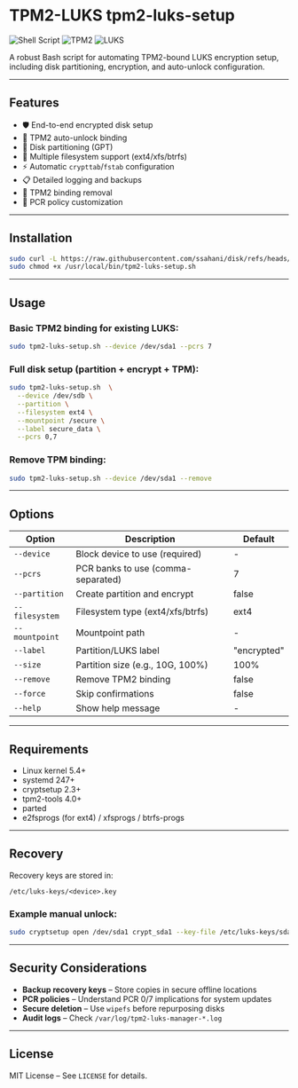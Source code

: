 # TPM2-LUKS tpm2-luks-setup

![Shell Script](https://img.shields.io/badge/Shell_Script-5.0-green.svg)
![TPM2](https://img.shields.io/badge/TPM2-2.0-blue.svg)
![LUKS](https://img.shields.io/badge/LUKS-2.0-yellow.svg)

A robust Bash script for automating TPM2-bound LUKS encryption setup, including disk partitioning, encryption, and auto-unlock configuration.

---

## Features

- 🛡️ End-to-end encrypted disk setup  
- 🔐 TPM2 auto-unlock binding  
- 💽 Disk partitioning (GPT)  
- 🔧 Multiple filesystem support (ext4/xfs/btrfs)  
- ⚡ Automatic `crypttab`/`fstab` configuration  
- 📋 Detailed logging and backups  
- 🔄 TPM2 binding removal  
- 🧩 PCR policy customization  

---

## Installation

```bash
sudo curl -L https://raw.githubusercontent.com/ssahani/disk/refs/heads/main/tpm2-luks-setup.sh -o /usr/local/bin/tpm2-luks-setup.sh 
sudo chmod +x /usr/local/bin/tpm2-luks-setup.sh
```

---

## Usage

### Basic TPM2 binding for existing LUKS:

```bash
sudo tpm2-luks-setup.sh --device /dev/sda1 --pcrs 7
```

### Full disk setup (partition + encrypt + TPM):

```bash
sudo tpm2-luks-setup.sh  \
  --device /dev/sdb \
  --partition \
  --filesystem ext4 \
  --mountpoint /secure \
  --label secure_data \
  --pcrs 0,7
```

### Remove TPM binding:

```bash
sudo tpm2-luks-setup.sh --device /dev/sda1 --remove
```

---

## Options

| Option         | Description                                 | Default       |
|----------------|---------------------------------------------|---------------|
| `--device`     | Block device to use (required)              | -             |
| `--pcrs`       | PCR banks to use (comma-separated)          | 7             |
| `--partition`  | Create partition and encrypt                | false         |
| `--filesystem` | Filesystem type (ext4/xfs/btrfs)            | ext4          |
| `--mountpoint` | Mountpoint path                             | -             |
| `--label`      | Partition/LUKS label                        | "encrypted"   |
| `--size`       | Partition size (e.g., 10G, 100%)            | 100%          |
| `--remove`     | Remove TPM2 binding                         | false         |
| `--force`      | Skip confirmations                          | false         |
| `--help`       | Show help message                           | -             |

---

## Requirements

- Linux kernel 5.4+  
- systemd 247+  
- cryptsetup 2.3+  
- tpm2-tools 4.0+  
- parted  
- e2fsprogs (for ext4) / xfsprogs / btrfs-progs  

---

## Recovery

Recovery keys are stored in:

```
/etc/luks-keys/<device>.key
```

### Example manual unlock:

```bash
sudo cryptsetup open /dev/sda1 crypt_sda1 --key-file /etc/luks-keys/sda1.key
```

---

## Security Considerations

- **Backup recovery keys** – Store copies in secure offline locations  
- **PCR policies** – Understand PCR 0/7 implications for system updates  
- **Secure deletion** – Use `wipefs` before repurposing disks  
- **Audit logs** – Check `/var/log/tpm2-luks-manager-*.log`  

---

## License

MIT License – See `LICENSE` for details.

